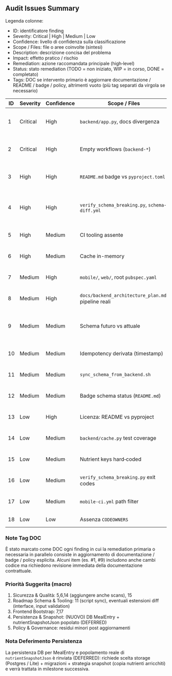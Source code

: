 ## Audit Issues Summary

Legenda colonne:
- ID: identificatore finding
- Severity: Critical | High | Medium | Low
- Confidence: livello di confidenza sulla classificazione
- Scope / Files: file o aree coinvolte (sintesi)
- Description: descrizione concisa del problema
- Impact: effetto pratico / rischio
- Remediation: azione raccomandata principale (high‑level)
- Status: stato remediation (TODO = non iniziato, WIP = in corso, DONE = completato)
- Tags: DOC se intervento primario è aggiornare documentazione / README / badge / policy, altrimenti vuoto (più tag separati da virgola se necessario)

| ID | Severity | Confidence | Scope / Files | Description | Impact | Remediation | Status | Tags |
|----|----------|------------|---------------|-------------|--------|------------|--------|------|
| 1 | Critical | High | `backend/app.py`, docs divergenza | `logMeal` non espone `idempotencyKey` come da piani | Idempotenza fragile futura (dupliche dopo persistenza) | Aggiungere argomento `idempotencyKey` opzionale + aggiornare doc contratto | DONE | DOC |
| 2 | Critical | High | Empty workflows (`backend-*`) | Workflow placeholder vuoti danno falsa copertura | Controlli di release potenzialmente mancanti | Popolati placeholder minimi (preflight/changelog/release/schema-status) | DONE |  |
| 3 | High | High | `README.md` badge vs `pyproject.toml` | Version badge 0.1.4 ≠ codice 0.2.0 | Confusione versioni, changelog incoerente | Sincronizzare badge (script CI o update manuale) | DONE | DOC |
| 4 | High | High | `verify_schema_breaking.py`, `schema-diff.yml` | Diff schema era solo testuale, ora semantica (campi, enum, union, deprecazioni) | Prima breaking non rilevati correttamente | Implementato AST diff + classificazione + workflow che fallisce su breaking/mixed | DONE |  |
| 5 | High | Medium | CI tooling assente | Mancano scans vulnerabilità | Rischio vulnerabilità non gestite | Aggiungere step security scan (Trivy / pip-audit) | TODO |  |
| 6 | High | Medium | Cache in-memory | Nessuna metrica hit/miss / dimensione | Difficile tuning & debug performance | Strumentare cache con counters + log / resolver diagnostico | TODO |  |
| 7 | Medium | High | `mobile/`, `web/`, root `pubspec.yaml` | Scaffolding frontend assente / manifest fuori posto | Onboarding confuso, CI parziale | Creare progetti reali e spostare manifest nei path corretti | TODO |  |
| 8 | Medium | High | `docs/backend_architecture_plan.md`, pipeline reali | Documentazione pipeline non allineata alla realtà | Onboarding e governance poco chiari | Aggiornare doc oppure rifattorizzare pipeline coerenti | DONE | DOC |
| 9 | Medium | Medium | Schema futuro vs attuale | Campo `nutrientSnapshotJson` previsto ma assente | Refactor più oneroso quando si introduce persistenza | Aggiungere campo opzionale snapshot + doc aggiornate | DONE | DOC |
| 10 | Medium | Medium | Idempotency derivata (timestamp) | Chiave include timestamp server → retry differente | Duplicazioni potenziali post‑DB | Passare a chiave fornita dal client (vedi ID 1) | DONE |  |
| 11 | Medium | Medium | `sync_schema_from_backend.sh` | Script introspection placeholder, copia file senza validazione | Percezione falsa di sync attivo | Semplificare: rimuovere introspection fittizia o usare export formale | TODO |  |
| 12 | Medium | Medium | Badge schema status (`README.md`) | Badge statico “synced” non validato | Drift di schema non visibile | Automazione hash (`schema_hash.sh`) + aggiornamento badge CI | DONE | DOC |
| 13 | Low | High | Licenza: README vs pyproject | Badge/README “TBD” vs license Proprietary | Ambiguità legale / contributi | Definire licenza e uniformare doc | DONE | DOC |
| 14 | Low | Medium | `backend/cache.py` test coverage | TTL/expiry non testati direttamente | Regressioni TTL non rilevate | Aggiungere test su expirazione e purge | TODO |  |
| 15 | Low | Medium | Nutrient keys hard‑coded | Lista nutrienti duplicata/dispersa | Errori se si estendono nutrienti | Centralizzare in costante/enum condivisa | TODO |  |
| 16 | Low | Medium | `verify_schema_breaking.py` exit codes | Precedente sempre exit 0 | CI non poteva reagire granularmente | Exit code implementati (0 aligned/additive, 1 breaking/mixed/error) | DONE |  |
| 17 | Low | Medium | `mobile-ci.yml` path filter | Filtra `lib/**` root (in futuro non corretto) | CI non scatta dopo scaffold mobile | Aggiornare pattern a `mobile/lib/**` + `mobile/pubspec.yaml` | TODO |  |
| 18 | Low | Low | Assenza `CODEOWNERS` | Review ownership non formalizzata | Merge non revisionati | Aggiungere file CODEOWNERS documentato | DONE | DOC |

### Note Tag DOC
È stato marcato come DOC ogni finding in cui la remediation primaria o necessaria in parallelo consiste in aggiornamento di documentazione / badge / policy esplicita. Alcuni item (es. #1, #9) includono anche cambi codice ma richiedono revisione immediata della documentazione contrattuale.

### Priorità Suggerita (macro)
1. Sicurezza & Qualità: 5,6,14 (aggiungere anche scans), 15
2. Roadmap Schema & Tooling: 11 (script sync), eventuali estensioni diff (interface, input validation)
3. Frontend Bootstrap: 7,17
4. Persistenza & Snapshot: (NUOVO) DB MealEntry + nutrientSnapshotJson popolato (DEFERRED)
5. Policy & Governance: residui minori post aggiornamenti

### Nota Deferimento Persistenza
La persistenza DB per MealEntry e popolamento reale di `nutrientSnapshotJson` è rinviata (DEFERRED): richiede scelta storage (Postgres / Lite) + migrazioni + strategia snapshot (copia nutrienti arricchiti) e verrà trattata in milestone successiva.
